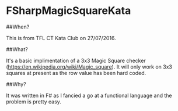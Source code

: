 # FSharpMagicSquareKata

##When?

This is from TFL CT Kata Club on 27/07/2016.

##What?

It's a basic implimentation of a 3x3 Magic Square checker (https://en.wikipedia.org/wiki/Magic_square). It will only work on 3x3 squares at present as the row value has been hard coded.

##Why?

It was written in F# as I fancied a go at a functional language and the problem is pretty easy.
